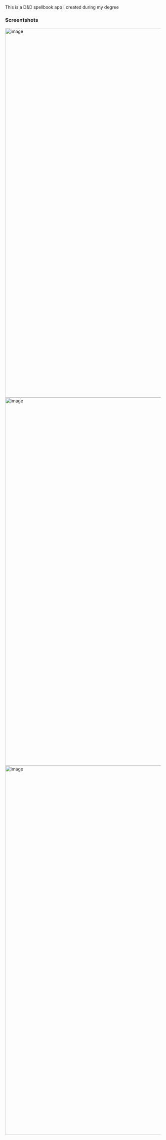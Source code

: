 This is a D&D spellbook app I created during my degree

### Screentshots
<img width="547" height="1190" alt="image" src="https://github.com/user-attachments/assets/cb11eb37-c758-4272-a37c-6a02f66cffd6" />
<img width="559" height="1186" alt="image" src="https://github.com/user-attachments/assets/ef7e325c-672d-479e-870f-4568cd6813d8" />
<img width="550" height="1189" alt="image" src="https://github.com/user-attachments/assets/fa04267d-9c72-4d27-901f-8bd3d4a54b29" />

